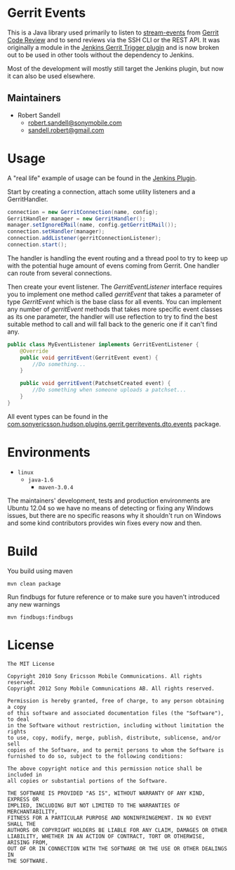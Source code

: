 Gerrit Events
=============
This is a Java library used primarily to listen to [stream-events](https://gerrit-documentation.storage.googleapis.com/Documentation/2.8.1/cmd-stream-events.html) from [Gerrit Code Review](https://code.google.com/p/gerrit/) and to send reviews via the SSH CLI or the REST API.
It was originally a module in the [Jenkins Gerrit Trigger plugin](https://github.com/jenkinsci/gerrit-trigger-plugin) and is now broken out to be used in other tools without the dependency to Jenkins.

Most of the development will mostly still target the Jenkins plugin, but now it can also be used elsewhere.

## Maintainers

* Robert Sandell
  - robert.sandell@sonymobile.com
  - sandell.robert@gmail.com

# Usage
A "real life" example of usage can be found in the [Jenkins Plugin](https://github.com/jenkinsci/gerrit-trigger-plugin/blob/master/gerrithudsontrigger/src/main/java/com/sonyericsson/hudson/plugins/gerrit/trigger/GerritServer.java#L408).

Start by creating a connection, attach some utility listeners and a GerritHandler.

```java
connection = new GerritConnection(name, config);
GerritHandler manager = new GerritHandler();
manager.setIgnoreEMail(name, config.getGerritEMail());
connection.setHandler(manager);
connection.addListener(gerritConnectionListener);
connection.start();
```

The handler is handling the event routing and a thread pool to try to keep up with the potential
huge amount of evens coming from Gerrit. One handler can route from several connections.

Then create your event listener. The *GerritEventListener* interface requires you to implement one method
called *gerritEvent* that takes a parameter of type *GerritEvent* which is the base class for all events.
You can implement any number of *gerritEvent* methods that takes more specific event classes as its one parameter,
the handler will use reflection to try to find the best suitable method to call and will fall back to the generic one if it can't find any.

```java
public class MyEventListener implements GerritEventListener {
    @Override
    public void gerritEvent(GerritEvent event) {
        //Do something...
    }

    public void gerritEvent(PatchsetCreated event) {
        //Do something when someone uploads a patchset...
    }
}
```

All event types can be found in the [com.sonyericsson.hudson.plugins.gerrit.gerritevents.dto.events](https://github.com/sonyxperiadev/gerrit-events/tree/master/src/main/java/com/sonyericsson/hudson/plugins/gerrit/gerritevents/dto/events) package.


# Environments
* `linux`
    * `java-1.6`
        * `maven-3.0.4`

The maintainers' development, tests and production environments are
Ubuntu 12.04 so we have no means of detecting or fixing any Windows issues,
but there are no specific reasons why it shouldn't run on Windows
and some kind contributors provides win fixes every now and then.

# Build
You build using maven

    mvn clean package

Run findbugs for future reference
or to make sure you haven't introduced any new warnings

    mvn findbugs:findbugs


# License

    The MIT License

    Copyright 2010 Sony Ericsson Mobile Communications. All rights reserved.
    Copyright 2012 Sony Mobile Communications AB. All rights reserved.

    Permission is hereby granted, free of charge, to any person obtaining a copy
    of this software and associated documentation files (the "Software"), to deal
    in the Software without restriction, including without limitation the rights
    to use, copy, modify, merge, publish, distribute, sublicense, and/or sell
    copies of the Software, and to permit persons to whom the Software is
    furnished to do so, subject to the following conditions:

    The above copyright notice and this permission notice shall be included in
    all copies or substantial portions of the Software.

    THE SOFTWARE IS PROVIDED "AS IS", WITHOUT WARRANTY OF ANY KIND, EXPRESS OR
    IMPLIED, INCLUDING BUT NOT LIMITED TO THE WARRANTIES OF MERCHANTABILITY,
    FITNESS FOR A PARTICULAR PURPOSE AND NONINFRINGEMENT. IN NO EVENT SHALL THE
    AUTHORS OR COPYRIGHT HOLDERS BE LIABLE FOR ANY CLAIM, DAMAGES OR OTHER
    LIABILITY, WHETHER IN AN ACTION OF CONTRACT, TORT OR OTHERWISE, ARISING FROM,
    OUT OF OR IN CONNECTION WITH THE SOFTWARE OR THE USE OR OTHER DEALINGS IN
    THE SOFTWARE.
